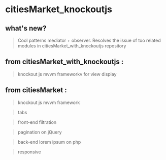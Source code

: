 # citiesMarket_knockoutjs

## what's new?
> Cool patterns mediator + observer. Resolves the issue of too related  modules in citiesMarket_with_knockoutjs repository

## from citiesMarket_with_knockoutjs :
> knockout js mvvm frameworkv for view display

## from citiesMarket :
> knockout js mvvm framework

> tabs 

> front-end filtration

> pagination on jQuery

> back-end lorem ipsum on php

> responsive
